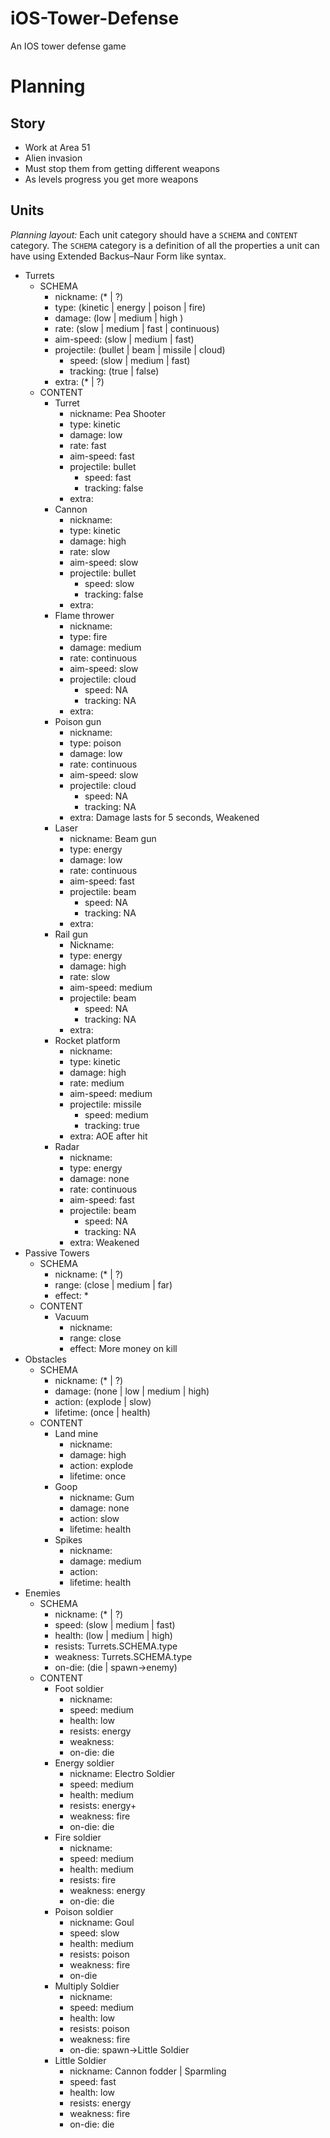 # iOS-Tower-Defense
An IOS tower defense game

# Planning
## Story
- Work at Area 51
- Alien invasion
- Must stop them from getting different weapons
- As levels progress you get more weapons

## Units
*Planning layout:* Each unit category should have a `SCHEMA` and `CONTENT`
category. The `SCHEMA` category is a definition of all the properties a unit
can have using Extended Backus–Naur Form like syntax.

- Turrets
  - SCHEMA
    - nickname: (* | ?)
    - type: (kinetic | energy | poison | fire)
    - damage: (low | medium | high )
    - rate: (slow | medium | fast | continuous)
    - aim-speed: (slow | medium | fast)
    - projectile: (bullet | beam | missile | cloud)
      - speed: (slow | medium | fast)
      - tracking: (true | false)
    - extra: (* | ?)
  - CONTENT
    - Turret
      - nickname: Pea Shooter
      - type: kinetic
      - damage: low
      - rate: fast
      - aim-speed: fast
      - projectile: bullet
        - speed: fast
        - tracking: false
      - extra:
    - Cannon
      - nickname:
      - type: kinetic
      - damage: high
      - rate: slow
      - aim-speed: slow
      - projectile: bullet
        - speed: slow
        - tracking: false
      - extra:
    - Flame thrower
      - nickname:
      - type: fire
      - damage: medium
      - rate: continuous
      - aim-speed: slow
      - projectile: cloud
        - speed: NA
        - tracking: NA
      - extra:
    - Poison gun
      - nickname:
      - type: poison
      - damage: low
      - rate: continuous
      - aim-speed: slow
      - projectile: cloud
        - speed: NA
        - tracking: NA
      - extra: Damage lasts for 5 seconds, Weakened
    - Laser
      - nickname: Beam gun
      - type: energy
      - damage: low
      - rate: continuous
      - aim-speed: fast
      - projectile: beam
        - speed: NA
        - tracking: NA
      - extra:
    - Rail gun
      - Nickname:
      - type: energy
      - damage: high
      - rate: slow
      - aim-speed: medium
      - projectile: beam
        - speed: NA
        - tracking: NA
      - extra:
    - Rocket platform
      - nickname:
      - type: kinetic
      - damage: high
      - rate: medium
      - aim-speed: medium
      - projectile: missile
        - speed: medium
        - tracking: true
      - extra: AOE after hit
    - Radar
      - nickname:
      - type: energy
      - damage: none
      - rate: continuous
      - aim-speed: fast
      - projectile: beam
        - speed: NA
        - tracking: NA
      - extra: Weakened
- Passive Towers
  - SCHEMA
    - nickname: (* | ?)
    - range: (close | medium | far)
    - effect: *
  - CONTENT
    - Vacuum
      - nickname:
      - range: close
      - effect: More money on kill
- Obstacles
  - SCHEMA
    - nickname: (* | ?)
    - damage: (none | low | medium | high)
    - action: (explode | slow)
    - lifetime: (once | health)
  - CONTENT
    - Land mine
      - nickname:
      - damage: high
      - action: explode
      - lifetime: once
    - Goop
      - nickname: Gum
      - damage: none
      - action: slow
      - lifetime: health
    - Spikes
      - nickname:
      - damage: medium
      - action:
      - lifetime: health
- Enemies
  - SCHEMA
    - nickname: (* | ?)
    - speed: (slow | medium | fast)
    - health: (low | medium | high)
    - resists: Turrets.SCHEMA.type
    - weakness: Turrets.SCHEMA.type
    - on-die: (die | spawn->enemy)
  - CONTENT
    - Foot soldier
      - nickname:
      - speed: medium
      - health: low
      - resists: energy
      - weakness:
      - on-die: die
    - Energy soldier
      - nickname: Electro Soldier
      - speed: medium
      - health: medium
      - resists: energy+
      - weakness: fire
      - on-die: die
    - Fire soldier
      - nickname:
      - speed: medium
      - health: medium
      - resists: fire
      - weakness: energy
      - on-die: die
    - Poison soldier
      - nickname: Goul
      - speed: slow
      - health: medium
      - resists: poison
      - weakness: fire
      - on-die
    - Multiply Soldier
      - nickname:
      - speed: medium
      - health: low
      - resists: poison
      - weakness: fire
      - on-die: spawn->Little Soldier
    - Little Soldier
      - nickname: Cannon fodder | Sparmling
      - speed: fast
      - health: low
      - resists: energy
      - weakness: fire
      - on-die: die
